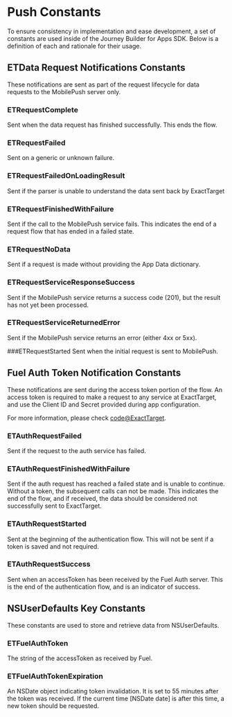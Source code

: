 Push Constants
==============

To ensure consistency in implementation and ease development, a set of constants are used inside of the Journey Builder for Apps SDK. Below is a definition of each and rationale for their usage. 


ETData Request Notifications Constants
--- 
These notifications are sent as part of the request lifecycle for data requests to the MobilePush server only.

### ETRequestComplete
Sent when the data request has finished successfully. This ends the flow.

### ETRequestFailed
Sent on a generic or unknown failure. 

### ETRequestFailedOnLoadingResult  
Sent if the parser is unable to understand the data sent back by ExactTarget

### ETRequestFinishedWithFailure   
Sent if the call to the MobilePush service fails. This indicates the end of a request flow that has ended in a failed state.

### ETRequestNoData
Sent if a request is made without providing the App Data dictionary. 

### ETRequestServiceResponseSuccess 
Sent if the MobilePush service returns a success code (201), but the result has not yet been processed. 

### ETRequestServiceReturnedError   
Sent if the MobilePush service returns an error (either 4xx or 5xx).

###ETRequestStarted
Sent when the initial request is sent to MobilePush.

Fuel Auth Token Notification Constants
---
These notifications are sent during the access token portion of the flow. An access token is required to make a request to any service at ExactTarget, and use the Client ID and Secret provided during app configuration. 

For more information, please check [code@ExactTarget](http://code.exacttarget.com).

### ETAuthRequestFailed 
Sent if the request to the auth service has failed. 

### ETAuthRequestFinishedWithFailure 
Sent if the auth request has reached a failed state and is unable to continue. Without a token, the subsequent calls can not be made. This indicates the end of the flow, and if received, the data should be considered not successfully sent to ExactTarget. 

### ETAuthRequestStarted            
Sent at the beginning of the authentication flow. This will not be sent if a token is saved and not required. 

### ETAuthRequestSuccess            
Sent when an accessToken has been received by the Fuel Auth server. This is the end of the authentication flow, and is an indicator of success. 


NSUserDefaults Key Constants
---
These constants are used to store and retrieve data from NSUserDefaults.

### ETFuelAuthToken 
The string of the accessToken as received by Fuel. 

### ETFuelAuthTokenExpiration 
An NSDate object indicating token invalidation. It is set to 55 minutes after the token was received. If the current time [NSDate date] is after this time, a new token should be requested. 